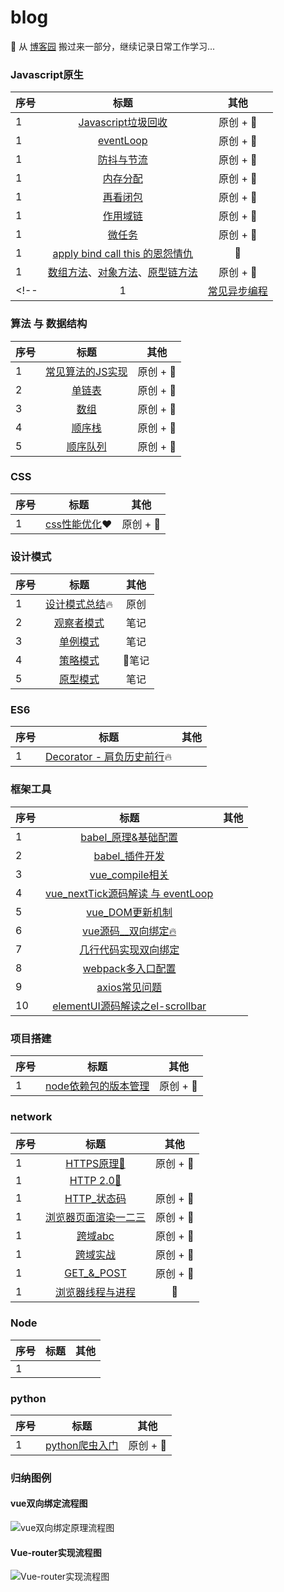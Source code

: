 # blog
🌈 从 [博客园](https://home.cnblogs.com/HXW-from-DJTU/) 搬过来一部分，继续记录日常工作学习...

### Javascript原生

| 序号 | 标题 | 其他 |
| :------| :------: | :------: |
| 1 | [Javascript垃圾回收](/JS/GC.md)| 原创 + 📒 |
| 1 | [eventLoop](/JS/eventloop.md)| 原创 + 📒 |
| 1 | [防抖与节流](/JS/debounce.md)| 原创 + 📒 |
| 1 | [内存分配](/JS/memory_allocation.md)| 原创 + 📒 |
| 1 | [再看闭包](/JS/closure.md)| 原创 + 📒 |
| 1 | [作用域链](/JS/[[SCOPE]].md)| 原创 + 📒 |
| 1 | [微任务](/JS/microTask.md)| 原创 + 📒 |
| 1 | [apply bind call this 的恩怨情仇 ](/JS/apply_call_bind_this.md)  | 📒 |
| 1 | [数组方法](/JS/ARRAY_FUNC.md)、[对象方法](/JS/OOJECT_FUNC.md)、[原型链方法](/JS/JS_COMMON_FUNC.md)| 原创 + 📒 |
<!-- | 1 | [常见异步编程](/JS/async_coding.md)| 原创 + 📒 | -->

### 算法 与 数据结构
| 序号 | 标题 | 其他 |
| :------| :------: | :------: |
| 1 | [常见算法的JS实现](/algorithm/common.md/)| 原创 + 📒 |
| 2 | [单链表](/algorithm/data_structure/linkedlist/)| 原创 + 📒 |
| 3 | [数组](/algorithm/data_structure/array/)| 原创 + 📒 |
| 4 | [顺序栈](/algorithm/data_structure/stack/)| 原创 + 📒 |
| 5 | [顺序队列](/algorithm/data_structure/queue/)| 原创 + 📒 |

### CSS

| 序号 | 标题 | 其他 |
| :------| :------: | :------: |
| 1 | [css性能优化](/CSS/css_optimize.md)❤️| 原创 + 📒 |

### 设计模式

| 序号 | 标题 | 其他 |
| :------| :------: | :------: |
| 1 | [设计模式总结](/design_mode/prototype.md):fire: | 原创 |
| 2 | [观察者模式](/design_mode/observer.md)  | 笔记 |
| 3 | [单例模式](/design_mode/singleton.md) | 笔记 |
| 4 | [策略模式](/design_mode/strategy.md)   | 笔记 |
| 5 | [原型模式](/design_mode/prototype.md)    | 笔记 |


### ES6
<!-- [es6 class](/network/ES6/es6_class.md)     
[类的继承](/network/ES6/es6_%E7%B1%BB%E7%9A%84%E7%BB%A7%E6%89%BF.md)     
[async 下的异步编程](/network/ES6/async_await_conding.md)    -->

| 序号 | 标题 | 其他 |
| :------| :------: | :------: |
| 1 | [Decorator - 肩负历史前行](/ES6/decorator.md):fire: |  |


### 框架工具
| 序号 | 标题 | 其他 |
| :------| :------: | :------: |
| 1 | [babel_原理&基础配置](./project_build/babel.md)  |  |
| 2 | [babel_插件开发](./project_build/babel_plugin_dev.md) |  |
| 3 | [vue_compile相关](/vue/vue_render.md)   |  |
| 4 | [vue_nextTick源码解读 与 eventLoop](./vue/nextTick.md)  |  |
| 5 | [vue_DOM更新机制](./vue/vue_dom_nextTick.md)  |  |
| 6 | [vue源码__双向绑定:fire:](./vue/Vue_twoway_binding.md)   |  |
| 7 | [几行代码实现双向绑定](/network/vue/vue%E5%8F%8C%E5%90%91%E7%BB%91%E5%AE%9A%E6%A8%A1%E6%8B%9F.md)    |  |
| 8 | [webpack多入口配置](./project_build/webpack/multi_entry.md)    |  |
| 9 | [axios常见问题](/network/vue/axios%E5%B8%B8%E8%A7%81%E9%97%AE%E9%A2%98.md)    |  |
| 10 | [elementUI源码解读之el-scrollbar](/network/elementUI/elementUI%E6%BA%90%E7%A0%81%E8%A7%A3%E8%AF%BB%E4%B9%8Bel-scrollbar.md)    |  |
 

<!-- [Vue组件数据流](/network/vue/Vue%E7%BB%84%E4%BB%B6%E6%95%B0%E6%8D%AE%E6%B5%81.md)      -->

### 项目搭建
  
| 序号 | 标题 | 其他 |
| :------| :------: | :------: |
| 1 | [node依赖包的版本管理](/project/node_module_manage.md)| 原创 + 📒 |  

### network
| 序号 | 标题 | 其他 |
| :------| :------: | :------: |
| 1 | [HTTPS原理🔱](/network/https.md)| 原创 + 📒 |
| 1 | [HTTP 2.0🔱](/network/http/http2.0.md)|  |
| 1 | [HTTP_状态码](/network/status_code.md)| 原创 + 📒 |
| 1 | [浏览器页面渲染一二三](/network/how_browser_work.md)| 原创 + 📒 |
| 1 | [跨域abc](/network/CORS.md)| 原创 + 📒 |
| 1 | [跨域实战](/network/CORS_ON_WORK.md)| 原创 + 📒 |
| 1 | [GET_&_POST](/JS/post_get.md)| 原创 + 📒 |
| 1 | [浏览器线程与进程](/browser/JS_browser_thread.md)  | 📒 |

### Node
| 序号 | 标题 | 其他 |
| :------| :------: | :------: |
| 1 | |  |

### python
| 序号 | 标题 | 其他 |
| :------| :------: | :------: |
| 1 | [python爬虫入门](/python/python/crawler.md)| 原创 + 📒 |  

### 归纳图例
#### vue双向绑定流程图
![vue双向绑定原理流程图](./vue/Vue_twoway_binding.png)


#### Vue-router实现流程图
![Vue-router实现流程图](./vue/vue-router/Vue-router.png)


